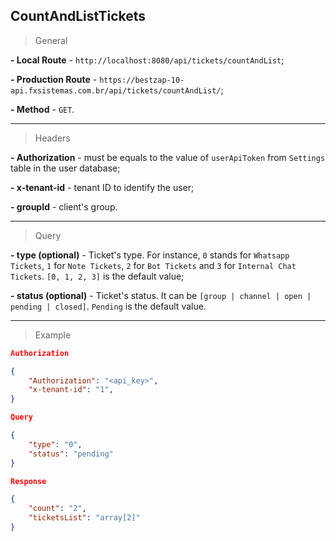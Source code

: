 ## CountAndListTickets

> General

**- Local Route** - `http://localhost:8080/api/tickets/countAndList`;

**- Production Route** - `https://bestzap-10-api.fxsistemas.com.br/api/tickets/countAndList/`;

**- Method** - `GET`.

---

> Headers

**- Authorization** - must be equals to the value of `userApiToken` from `Settings` table in the user database;

**- x-tenant-id** - tenant ID to identify the user;

**- groupId** - client's group.

---

> Query

**- type (optional)** - Ticket's type. For instance, `0` stands for `Whatsapp Tickets`, `1` for `Note Tickets`, `2` for `Bot Tickets` and `3` for `Internal Chat Tickets`. `[0, 1, 2, 3]` is the default value;

**- status (optional)** - Ticket's status. It can be `[group | channel | open | pending | closed]`. `Pending` is the default value.

---

> Example

```json
Authorization

{
	"Authorization": "<api_key>",
	"x-tenant-id": "1",
}
```

```json
Query

{
	"type": "0",
	"status": "pending"
}
```

```json
Response

{
	"count": "2",
	"ticketsList": "array[2]"
}
```
